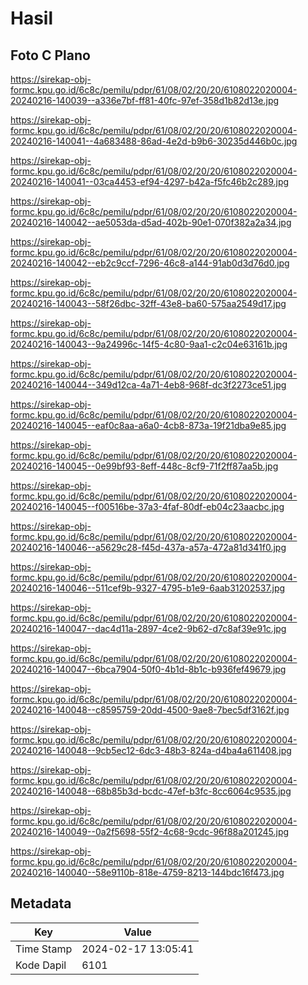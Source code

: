 # Hasil

## Foto C Plano

https://sirekap-obj-formc.kpu.go.id/6c8c/pemilu/pdpr/61/08/02/20/20/6108022020004-20240216-140039--a336e7bf-ff81-40fc-97ef-358d1b82d13e.jpg

https://sirekap-obj-formc.kpu.go.id/6c8c/pemilu/pdpr/61/08/02/20/20/6108022020004-20240216-140041--4a683488-86ad-4e2d-b9b6-30235d446b0c.jpg

https://sirekap-obj-formc.kpu.go.id/6c8c/pemilu/pdpr/61/08/02/20/20/6108022020004-20240216-140041--03ca4453-ef94-4297-b42a-f5fc46b2c289.jpg

https://sirekap-obj-formc.kpu.go.id/6c8c/pemilu/pdpr/61/08/02/20/20/6108022020004-20240216-140042--ae5053da-d5ad-402b-90e1-070f382a2a34.jpg

https://sirekap-obj-formc.kpu.go.id/6c8c/pemilu/pdpr/61/08/02/20/20/6108022020004-20240216-140042--eb2c9ccf-7296-46c8-a144-91ab0d3d76d0.jpg

https://sirekap-obj-formc.kpu.go.id/6c8c/pemilu/pdpr/61/08/02/20/20/6108022020004-20240216-140043--58f26dbc-32ff-43e8-ba60-575aa2549d17.jpg

https://sirekap-obj-formc.kpu.go.id/6c8c/pemilu/pdpr/61/08/02/20/20/6108022020004-20240216-140043--9a24996c-14f5-4c80-9aa1-c2c04e63161b.jpg

https://sirekap-obj-formc.kpu.go.id/6c8c/pemilu/pdpr/61/08/02/20/20/6108022020004-20240216-140044--349d12ca-4a71-4eb8-968f-dc3f2273ce51.jpg

https://sirekap-obj-formc.kpu.go.id/6c8c/pemilu/pdpr/61/08/02/20/20/6108022020004-20240216-140045--eaf0c8aa-a6a0-4cb8-873a-19f21dba9e85.jpg

https://sirekap-obj-formc.kpu.go.id/6c8c/pemilu/pdpr/61/08/02/20/20/6108022020004-20240216-140045--0e99bf93-8eff-448c-8cf9-71f2ff87aa5b.jpg

https://sirekap-obj-formc.kpu.go.id/6c8c/pemilu/pdpr/61/08/02/20/20/6108022020004-20240216-140045--f00516be-37a3-4faf-80df-eb04c23aacbc.jpg

https://sirekap-obj-formc.kpu.go.id/6c8c/pemilu/pdpr/61/08/02/20/20/6108022020004-20240216-140046--a5629c28-f45d-437a-a57a-472a81d341f0.jpg

https://sirekap-obj-formc.kpu.go.id/6c8c/pemilu/pdpr/61/08/02/20/20/6108022020004-20240216-140046--511cef9b-9327-4795-b1e9-6aab31202537.jpg

https://sirekap-obj-formc.kpu.go.id/6c8c/pemilu/pdpr/61/08/02/20/20/6108022020004-20240216-140047--dac4d11a-2897-4ce2-9b62-d7c8af39e91c.jpg

https://sirekap-obj-formc.kpu.go.id/6c8c/pemilu/pdpr/61/08/02/20/20/6108022020004-20240216-140047--6bca7904-50f0-4b1d-8b1c-b936fef49679.jpg

https://sirekap-obj-formc.kpu.go.id/6c8c/pemilu/pdpr/61/08/02/20/20/6108022020004-20240216-140048--c8595759-20dd-4500-9ae8-7bec5df3162f.jpg

https://sirekap-obj-formc.kpu.go.id/6c8c/pemilu/pdpr/61/08/02/20/20/6108022020004-20240216-140048--9cb5ec12-6dc3-48b3-824a-d4ba4a611408.jpg

https://sirekap-obj-formc.kpu.go.id/6c8c/pemilu/pdpr/61/08/02/20/20/6108022020004-20240216-140048--68b85b3d-bcdc-47ef-b3fc-8cc6064c9535.jpg

https://sirekap-obj-formc.kpu.go.id/6c8c/pemilu/pdpr/61/08/02/20/20/6108022020004-20240216-140049--0a2f5698-55f2-4c68-9cdc-96f88a201245.jpg

https://sirekap-obj-formc.kpu.go.id/6c8c/pemilu/pdpr/61/08/02/20/20/6108022020004-20240216-140040--58e9110b-818e-4759-8213-144bdc16f473.jpg


## Metadata

| Key        | Value               |
| ---------- | ------------------- |
| Time Stamp | 2024-02-17 13:05:41 |
| Kode Dapil | 6101                |



